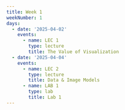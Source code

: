 ```yaml
---
title: Week 1
weekNumber: 1
days:
  - date: '2025-04-02'
    events:
      - name: LEC 1
        type: lecture
        title: The Value of Visualization
  - date: '2025-04-04'
    events:
      - name: LEC 2
        type: lecture
        title: Data & Image Models
      - name: LAB 1
        type: lab
        title: Lab 1
---
```

